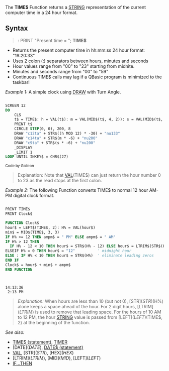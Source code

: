 The **TIME$** Function returns a [STRING](STRING) representation of the current computer time in a 24 hour format.


## Syntax

> : PRINT "Present time = "; **TIME$**


* Returns the present computer time in hh:mm:ss 24 hour format: "19:20:33"
* Uses 2 colon (:) separators between hours, minutes and seconds
* Hour values range from "00" to "23" starting from midnite.
* Minutes and seconds range from "00" to "59"
* Continuous TIME$ calls may lag if a QBasic program is minimized to the taskbar!


*Example 1:* A simple clock using [DRAW](DRAW) with Turn Angle.

```vb

SCREEN 12
DO
    CLS
    t$ = TIME$: h = VAL(t$): m = VAL(MID$(t$, 4, 2)): s = VAL(MID$(t$, 7, 2))
    PRINT t$
    CIRCLE STEP(0, 0), 200, 8
    DRAW "c12ta" + STR$((h MOD 12) * -30) + "nu133"
    DRAW "c14ta" + STR$(m * -6) + "nu200"
    DRAW "c9ta" + STR$(s * -6) + "nu200"
    _DISPLAY
    _LIMIT 1
LOOP UNTIL INKEY$ = CHR$(27) 

```
<sub>Code by Galleon</sub>
>  Explanation: Note that [VAL](VAL)(TIME$) can just return the hour number 0 to 23 as the read stops at the first colon.


*Example 2:* The following Function converts TIME$ to normal 12 hour AM-PM digital clock  format.

```vb

PRINT TIME$
PRINT Clock$

FUNCTION Clock$
hour$ = LEFT$(TIME$, 2): H% = VAL(hour$)
min$ = MID$(TIME$, 3, 3)   
IF H% >= 12 THEN ampm$ = " PM" ELSE ampm$ = " AM" 
IF H% > 12 THEN
  IF H% - 12 < 10 THEN hour$ = STR$(H% - 12) ELSE hour$ = LTRIM$(STR$(H% - 12))
ELSEIF H% = 0 THEN hour$ = "12"          ' midnight hour
ELSE : IF H% < 10 THEN hour$ = STR$(H%)  ' eliminate leading zeros   
END IF  
Clock$ = hour$ + min$ + ampm$
END FUNCTION 

```

```text


14:13:36
 2:13 PM

```

> *Explanation:* When hours are less than 10 (but not 0), [STR$](STR$)(H%) alone keeps a space ahead of the hour. For 2 digit hours, [LTRIM$](LTRIM$) is used to remove that leading space. For the hours of 10 AM to 12 PM, the hour [STRING](STRING) value is passed from [LEFT$](LEFT$)(TIME$, 2) at the beginning of the function.


*See also:* 
* [TIME$ (statement)](TIME$ (statement)), [TIMER](TIMER)
* [DATE$](DATE$), [DATE$ (statement)](DATE$ (statement)) 
* [VAL](VAL), [STR$](STR$), [HEX$](HEX$) 
* [LTRIM$](LTRIM$), [MID$](MID$), [LEFT$](LEFT$)
* [IF...THEN](IF...THEN)




